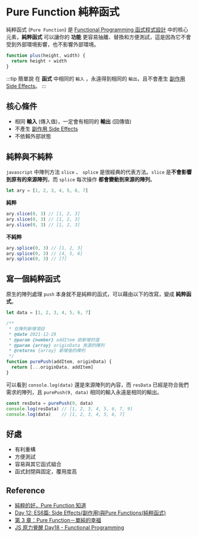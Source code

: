 # Pure Function 純粹函式

[副作用 Side Effects]:/Javascript/side-effects

純粹函式 (`Pure Function`) 是 [Functional Programming 函式程式設計](/Javascript/functional-programming) 中的核心元素，**純粹函式** 可以讓你的 **功能** 更容易抽離、替換和方便測試，這是因為它不會受到外部環境影響，也不影響外部環境。
```js
function plus(height, width) {
  return height + width
}
```
:::tip 簡單說
在 **函式** 中相同的 `輸入` ，永遠得到相同的 `輸出`，且不會產生 [副作用 Side Effects]。
:::
## 核心條件
- 相同 **輸入** (傳入值)，一定會有相同的 **輸出** (回傳值)
- 不產生 [副作用 Side Effects]
- 不依賴外部狀態

## 純粹與不純粹

`javascript` 中陣列方法 `slice` 、 `splice` 是很經典的代表方法。`slice` 是**不會影響到原有的來源陣列**，而  `splice` 每次操作 **都會變動到來源的陣列**。

```js
let ary = [1, 2, 3, 4, 5, 6, 7]
```
**純粹** 
```js
ary.slice(0, 3) // [1, 2, 3]
ary.slice(0, 3) // [1, 2, 3]
ary.slice(0, 3) // [1, 2, 3]
```

**不純粹**
```js
ary.splice(0, 3) // [1, 2, 3]
ary.splice(0, 3) // [4, 5, 6]
ary.splice(0, 3) // [7]
```

## 寫一個純粹函式
原生的陣列處理 `push` 本身就不是純粹的函式，可以藉由以下的改寫，變成 **純粹函式**。

```js {10-12}
let data = [1, 2, 3, 4, 5, 6, 7]

/**
 * 在陣列新增項目
 * @date 2021-12-29
 * @param {number} addItem 欲新增的值
 * @param {array} originData 來源的陣列
 * @returns {array} 新增後的陣列
 */
function purePush(addItem, originData) {
  return [...originData, addItem]
}
```
可以看到 `console.log(data)` 還是來源陣列的內容，而 `resData` 已經是符合我們需求的陣列，且 `purePush(9, data)` 相同的輸入永遠是相同的輸出。
```js
const resData = purePush(9, data)
console.log(resData) // [1, 2, 3, 4, 5, 6, 7, 9]
console.log(data)    // [1, 2, 3, 4, 5, 6, 7]
```

## 好處
- 有利重構
- 方便測試
- 容易與其它函式組合
- 函式封閉與固定，覆用度高


## Reference
- [純粹的好，Pure Function 知道
](https://medium.com/frochu/%E7%B4%94%E7%B2%B9%E7%9A%84%E5%A5%BD-pure-function-%E7%9F%A5%E9%81%93-574d5c0d7819)
- [Day 12: ES6篇: Side Effects(副作用)與Pure Functions(純粹函式)](https://ithelp.ithome.com.tw/articles/10185780)
- [第 3 章：Pure Function－單純的幸福](https://jigsawye.gitbooks.io/mostly-adequate-guide/content/ch3.html)
- [JS 原力覺醒 Day18 - Functional Programming](https://ithelp.ithome.com.tw/articles/10224130)